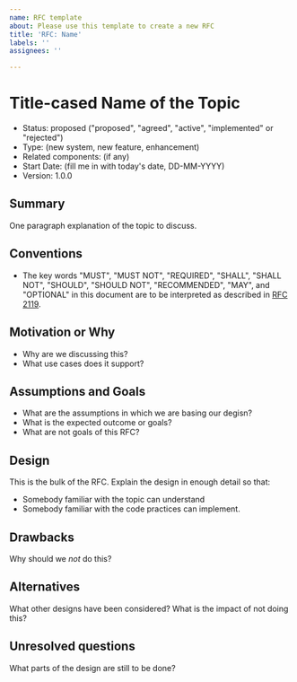 ```yaml
---
name: RFC template
about: Please use this template to create a new RFC
title: 'RFC: Name'
labels: ''
assignees: ''

---
```


# Title-cased Name of the Topic

- Status: proposed ("proposed", "agreed", "active", "implemented" or "rejected")
- Type: (new system, new feature, enhancement)
- Related components: (if any)
- Start Date: (fill me in with today's date, DD-MM-YYYY)
- Version: 1.0.0

## Summary

One paragraph explanation of the topic to discuss.

## Conventions
- The key words "MUST", "MUST NOT", "REQUIRED", "SHALL", "SHALL NOT", "SHOULD", "SHOULD NOT", "RECOMMENDED", "MAY", and "OPTIONAL" in this document are to be interpreted as described in [RFC 2119](http://tools.ietf.org/html/rfc2119).

## Motivation or Why

* Why are we discussing this?
* What use cases does it support? 


## Assumptions and Goals

* What are the assumptions in which we are basing our degisn?
* What is the expected outcome or goals?
* What are not goals of this RFC?

## Design

This is the bulk of the RFC. 
Explain the design in enough detail so that:
* Somebody familiar with the topic can understand 
* Somebody familiar with the code practices can implement.

## Drawbacks

Why should we *not* do this?

## Alternatives

What other designs have been considered? What is the impact of not doing this?

## Unresolved questions

What parts of the design are still to be done?
